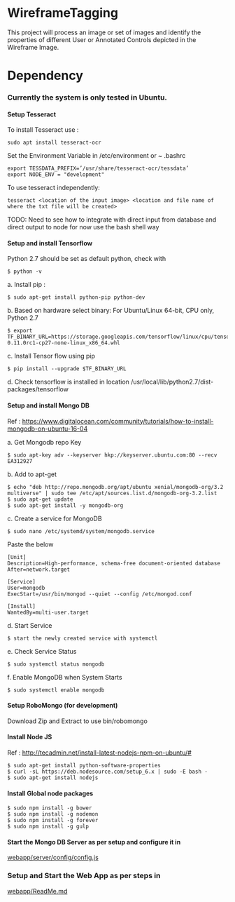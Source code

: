 # WireframeTagging
This project will process an image or set of images and identify the properties of different User or Annotated Controls depicted in the Wireframe Image.  

# Dependency

### Currently the system is only tested in Ubuntu.

#### Setup Tesseract
To install Tesseract use :
```
sudo apt install tesseract-ocr
```
Set the Environment Variable in /etc/environment or ~ .bashrc
```
export TESSDATA_PREFIX=’/usr/share/tesseract-ocr/tessdata’
export NODE_ENV = "development"
```
To use tesseract independently:
```
tesseract <location of the input image> <location and file name of where the txt file will be created>
```
TODO: Need to see how to integrate with direct input from database and direct output to node
 for now use the bash shell way

#### Setup and install Tensorflow
Python 2.7 should be set as default python, check with
```
$ python -v
```
a. Install pip :
```
$ sudo apt-get install python-pip python-dev
```
b. Based on hardware select binary:
For Ubuntu/Linux 64-bit, CPU only, Python 2.7
```
$ export TF_BINARY_URL=https://storage.googleapis.com/tensorflow/linux/cpu/tensorflow-0.11.0rc1-cp27-none-linux_x86_64.whl
```
c. Install Tensor flow using pip
```
$ pip install --upgrade $TF_BINARY_URL
```
d. Check tensorflow is installed in location
   /usr/local/lib/python2.7/dist-packages/tensorflow

#### Setup and install Mongo DB
Ref : https://www.digitalocean.com/community/tutorials/how-to-install-mongodb-on-ubuntu-16-04

a. Get Mongodb repo Key
```    
$ sudo apt-key adv --keyserver hkp://keyserver.ubuntu.com:80 --recv EA312927
```
b. Add to apt-get
```    
$ echo "deb http://repo.mongodb.org/apt/ubuntu xenial/mongodb-org/3.2 multiverse" | sudo tee /etc/apt/sources.list.d/mongodb-org-3.2.list
$ sudo apt-get update
$ sudo apt-get install -y mongodb-org
```
c. Create a service for MongoDB
```
$ sudo nano /etc/systemd/system/mongodb.service
```
Paste the below
```	
[Unit]
Description=High-performance, schema-free document-oriented database
After=network.target

[Service]
User=mongodb
ExecStart=/usr/bin/mongod --quiet --config /etc/mongod.conf

[Install]
WantedBy=multi-user.target
```	
d. Start Service
```
$ start the newly created service with systemctl
```
e. Check Service Status
```    
$ sudo systemctl status mongodb
```
f. Enable MongoDB when System Starts
```    
$ sudo systemctl enable mongodb
```
#### Setup RoboMongo (for development)
Download Zip and Extract to use bin/robomongo
#### Install Node JS
Ref : http://tecadmin.net/install-latest-nodejs-npm-on-ubuntu/#
```	
$ sudo apt-get install python-software-properties
$ curl -sL https://deb.nodesource.com/setup_6.x | sudo -E bash -
$ sudo apt-get install nodejs
```	
#### Install Global node packages
```	
$ sudo npm install -g bower
$ sudo npm install -g nodemon
$ sudo npm install -g forever
$ sudo npm install -g gulp
```

#### Start the Mongo DB Server as per setup and configure it in
[webapp/server/config/config.js](webapp/server/config/config.js)
    
### Setup and Start the Web App as per steps in 
[webapp/ReadMe.md](webapp/ReadMe.md)